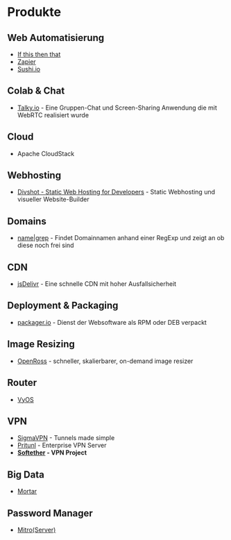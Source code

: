 # Produkte

## Web Automatisierung

* [If this then that](https://ifttt.com/)
* [Zapier](https://zapier.com)
* [Sushi.io](http://sush.io/)

## Colab & Chat

* [Talky.io](https://talky.io/) - Eine Gruppen-Chat und Screen-Sharing Anwendung die mit WebRTC realisiert wurde

## Cloud

* Apache CloudStack

## Webhosting

* [Divshot - Static Web Hosting for Developers](http://www.divshot.com/) - Static Webhosting und visueller Website-Builder

## Domains

* [name|grep](http://namegrep.com/) - Findet Domainnamen anhand einer RegExp und zeigt an ob diese noch frei sind

## CDN

* [jsDelivr](http://www.jsdelivr.com/) - Eine schnelle CDN mit hoher Ausfallsicherheit

## Deployment & Packaging

* [packager.io](https://packager.io/) - Dienst der Websoftware als RPM oder DEB verpackt

## Image Resizing

* [OpenRoss](http://developers.lyst.com/data/images/2014/06/23/openross/) - schneller, skalierbarer, on-demand image resizer

## Router

* [VyOS](http://vyos.net/wiki/Main_Page)

## VPN

* [SigmaVPN](http://frozenriver.net/SigmaVPN) - Tunnels made simple
* [Pritunl](http://pritunl.com/) - Enterprise VPN Server
* **[Softether](https://www.softether.org/) - VPN Project**

## Big Data

* [Mortar](http://www.mortardata.com/)

## Password Manager

* [Mitro(Server)](https://github.com/mitro-co/mitro/blob/master/mitro-core/README.md)
